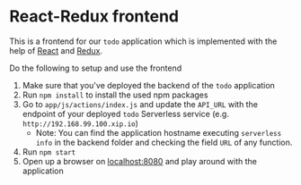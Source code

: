 # React-Redux frontend

This is a frontend for our `todo` application which is implemented with the help of [React](http://reactjs.org) and [Redux](http://reduxjs.org).

Do the following to setup and use the frontend

1. Make sure that you've deployed the backend of the `todo` application
2. Run `npm install` to install the used npm packages
3. Go to `app/js/actions/index.js` and update the `API_URL` with the endpoint of your deployed `todo` Serverless service (e.g. `http://192.168.99.100.xip.io`)
    * Note: You can find the application hostname executing `serverless info` in the backend folder and checking the field `URL` of any function.
4. Run `npm start`
5. Open up a browser on [localhost:8080](http://localhost:8080) and play around with the application
